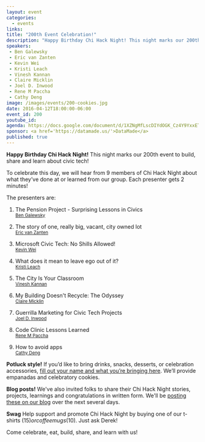 ```yaml
---
layout: event
categories: 
  - events
links:
title: "200th Event Celebration!"
description: "Happy Birthday Chi Hack Night! This night marks our 200th event to build, share and learn about civic tech! To celebrate this day, we will hear from 9 members of Chi Hack Night about what they’ve done at or learned from our group. Each presenter gets 2 minutes! Come celebrate, eat, build, share, and learn with us!"
speakers:
 - Ben Galewsky
 - Eric van Zanten
 - Kevin Wei
 - Kristi Leach
 - Vinesh Kannan
 - Claire Micklin
 - Joel D. Inwood
 - Rene M Paccha
 - Cathy Deng
image: /images/events/200-cookies.jpg
date: 2016-04-12T18:00:00-06:00
event_id: 200
youtube_id: 
agenda: https://docs.google.com/document/d/1XZNgMfLscDIYdOGK_Cz4Y9YxxET0wLm3XCXWBKPtkU8/edit#
sponsor: <a href='https://datamade.us/'>DataMade</a>
published: true
---
```


**Happy Birthday Chi Hack Night!** This night marks our 200th event to build, share and learn about civic tech!

To celebrate this day, we will hear from 9 members of Chi Hack Night about what they’ve done at or learned from our group. Each presenter gets 2 minutes!

The presenters are:

1. <p>The Pension Project - Surprising Lessons in Civics<br /><small><a href='https://www.linkedin.com/in/bengalewsky'>Ben Galewsky</a></small></p>
1. <p>The story of one, really big, vacant, city owned lot<br /><small><a href='https://twitter.com/evanzanten'>Eric van Zanten</a></small></p>
1. <p>Microsoft Civic Tech: No Shills Allowed!<br /><small><a href='https://twitter.com/Wei_Too_Good'>Kevin Wei</a></small></p>
1. <p>What does it mean to leave ego out of it?<br /><small><a href='https://twitter.com/kristil'>Kristi Leach</a></small></p>
1. <p>The City Is Your Classroom<br /><small><a href='https://twitter.com/vineshgkannan'>Vinesh Kannan</a></small></p>
1. <p>My Building Doesn't Recycle: The Odyssey<br /><small><a href='https://twitter.com/clairemicklin/'>Claire Micklin</a></small></p>
1. <p>Guerrilla Marketing for Civic Tech Projects<br /><small><a href='https://twitter.com/joeldinwood'>Joel D. Inwood</a></small></p>
1. <p>Code Clinic Lessons Learned<br /><small><a href='https://github.com/renemarcelo/'>Rene M Paccha</a></small></p>
1. <p>How to avoid apps<br /><small><a href='https://twitter.com/cthydng'>Cathy Deng</a></small></p>

**Potluck style!** If you’d like to bring drinks, snacks, desserts, or celebration accessories, [fill out your name and what you’re bringing here](https://docs.google.com/spreadsheets/d/1nsW4QR8U8AJg6bGn6D4In2AtMV1nsuiWXI5VBBBd_uE/edit#gid=0). We’ll provide empanadas and celebratory cookies.

**Blog posts!** We've also invited folks to share their Chi Hack Night stories, projects, learnings and congratulations in written form. We'll be [posting these on our blog](/blog/index.html) over the next several days.

**Swag** Help support and promote Chi Hack Night by buying one of our t-shirts ($15) or coffee mugs ($10). Just ask Derek!

Come celebrate, eat, build, share, and learn with us!